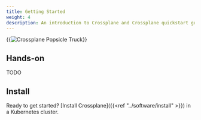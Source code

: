 ```yaml
---
title: Getting Started
weight: 4
description: An introduction to Crossplane and Crossplane quickstart guides.
---
```


{{<img src="/media/banner.png" alt="Crossplane Popsicle Truck" size="large" >}}

## Hands-on

TODO

## Install

Ready to get started? [Install Crossplane]({{<ref "../software/install" >}}) in a Kubernetes cluster.
